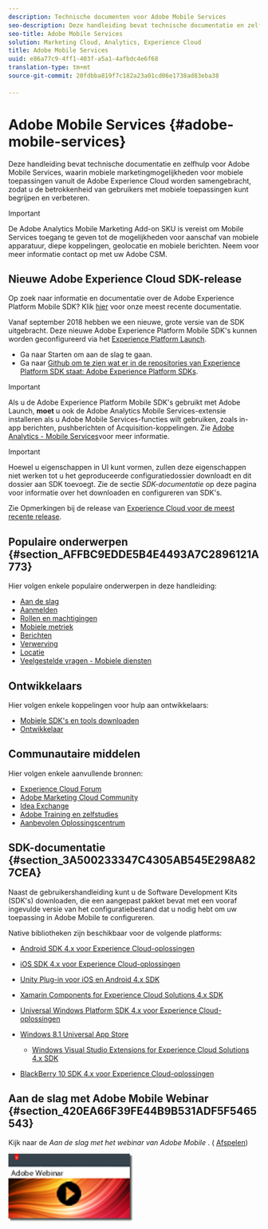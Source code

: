 ```yaml
---
description: Technische documenten voor Adobe Mobile Services
seo-description: Deze handleiding bevat technische documentatie en zelfhulp voor Adobe Mobile Services, waarin mobiele marketingmogelijkheden voor mobiele toepassingen vanuit de Adobe Experience Cloud worden samengebracht, zodat u de betrokkenheid van gebruikers met mobiele toepassingen kunt begrijpen en verbeteren.
seo-title: Adobe Mobile Services
solution: Marketing Cloud, Analytics, Experience Cloud
title: Adobe Mobile Services
uuid: e86a77c9-4ff1-403f-a5a1-4afbdc4e6f68
translation-type: tm+mt
source-git-commit: 20fdbba819f7c182a23a01cd06e1738ad83eba38

---
```



# Adobe Mobile Services {#adobe-mobile-services}

Deze handleiding bevat technische documentatie en zelfhulp voor Adobe Mobile Services, waarin mobiele marketingmogelijkheden voor mobiele toepassingen vanuit de Adobe Experience Cloud worden samengebracht, zodat u de betrokkenheid van gebruikers met mobiele toepassingen kunt begrijpen en verbeteren.

>[!IMPORTANT]
>
>De Adobe Analytics Mobile Marketing Add-on SKU is vereist om Mobile Services toegang te geven tot de mogelijkheden voor aanschaf van mobiele apparatuur, diepe koppelingen, geolocatie en mobiele berichten. Neem voor meer informatie contact op met uw Adobe CSM.

## Nieuwe Adobe Experience Cloud SDK-release

Op zoek naar informatie en documentatie over de Adobe Experience Platform Mobile SDK? Klik [hier](https://aep-sdks.gitbook.io/docs/) voor onze meest recente documentatie.

Vanaf september 2018 hebben we een nieuwe, grote versie van de SDK uitgebracht. Deze nieuwe Adobe Experience Platform Mobile SDK&#39;s kunnen worden geconfigureerd via het [Experience Platform Launch](https://www.adobe.com/experience-platform/launch.html).

* Ga naar Starten om aan de slag te gaan.
* Ga naar [Github om te zien wat er in de repositories van Experience Platform SDK staat: Adobe Experience Platform SDKs](https://github.com/Adobe-Marketing-Cloud/acp-sdks).

>[!IMPORTANT]
>
> Als u de Adobe Experience Platform Mobile SDK&#39;s gebruikt met Adobe Launch, **moet** u ook de Adobe Analytics Mobile Services-extensie installeren als u Adobe Mobile Services-functies wilt gebruiken, zoals in-app berichten, pushberichten of Acquisition-koppelingen. Zie [Adobe Analytics - Mobile Services](https://aep-sdks.gitbook.io/docs/using-mobile-extensions/adobe-analytics-mobile-services)voor meer informatie.

>[!IMPORTANT]
>
>Hoewel u eigenschappen in UI kunt vormen, zullen deze eigenschappen niet werken tot u het geproduceerde configuratiedossier downloadt en dit dossier aan SDK toevoegt. Zie de sectie *SDK-documentatie* op deze pagina voor informatie over het downloaden en configureren van SDK&#39;s.

Zie Opmerkingen bij de release van [Experience Cloud voor de meest recente release](https://docs.adobe.com/content/help/en/release-notes/experience-cloud/current.html).

## Populaire onderwerpen {#section_AFFBC9EDDE5B4E4493A7C2896121A773}

Hier volgen enkele populaire onderwerpen in deze handleiding:

* [Aan de slag](/help/using/gs/gs.md)
* [Aanmelden](/help/using/gs/gs-signin.md)
* [Rollen en machtigingen](/help/using/gs/c-mob-roles-and-permissions.md)
* [Mobiele metriek](/help/using/gs/metrics/metrics.md)
* [Berichten](/help/using/in-app-messaging/in-app-messaging.md)
* [Verwerving](/help/using/acquisition-main/acquisition-main.md)
* [Locatie](/help/using/location/c-location-overview.md)
* [Veelgestelde vragen - Mobiele diensten](/help/using/faq-mobile.md)

## Ontwikkelaars

Hier volgen enkele koppelingen voor hulp aan ontwikkelaars:

* [Mobiele SDK&#39;s en tools downloaden](/help/using/c-manage-app-settings/c-mob-confg-app/t-config-analytics/download-sdk.md)
* [Ontwikkelaar](https://marketing.adobe.com/resources/help/en_US/reference/developer.html)

## Communautaire middelen

Hier volgen enkele aanvullende bronnen:

* [Experience Cloud Forum](https://forums.adobe.com/community/experience-cloud)
* [Adobe Marketing Cloud Community](https://helpx.adobe.com/marketing-cloud.html?promoid=KAWSE)
* [Idea Exchange](https://forums.adobe.com/community/experience-cloud/analytics-cloud/analytics)
* [Adobe Training en zelfstudies](https://helpx.adobe.com/learning.html?promoid=KAUDK)
* [Aanbevolen Oplossingscentrum](https://www.adobe.com/marketing-cloud.html)

## SDK-documentatie {#section_3A500233347C4305AB545E298A827CEA}

Naast de gebruikershandleiding kunt u de Software Development Kits (SDK&#39;s) downloaden, die een aangepast pakket bevat met een vooraf ingevulde versie van het configuratiebestand dat u nodig hebt om uw toepassing in Adobe Mobile te configureren.

Native bibliotheken zijn beschikbaar voor de volgende platforms:

* [Android SDK 4.x voor Experience Cloud-oplossingen](https://docs.adobe.com/content/help/en/mobile-services/android/overview.html)

* [iOS SDK 4.x voor Experience Cloud-oplossingen](https://docs.adobe.com/content/help/en/mobile-services/ios/overview.html)

* [Unity Plug-in voor iOS en Android 4.x SDK](https://docs.adobe.com/content/help/en/mobile-services/unity/get-started.html)

* [Xamarin Components for Experience Cloud Solutions 4.x SDK](https://docs.adobe.com/content/help/en/mobile-services/xamarin/get-started.html)

* [Universal Windows Platform SDK 4.x voor Experience Cloud-oplossingen](https://docs.adobe.com/content/help/en/mobile-services/universal-windows/overview.html)

* [Windows 8.1 Universal App Store](https://docs.adobe.com/content/help/en/mobile-services/windows-universal-appstore/overview.html)

   * [Windows Visual Studio Extensions for Experience Cloud Solutions 4.x SDK](https://docs.adobe.com/content/help/en/mobile-services/windows-universal-appstore/win-vse-4x.html)

* [BlackBerry 10 SDK 4.x voor Experience Cloud-oplossingen](https://docs.adobe.com/content/help/en/mobile-services/blackberry/overview.html)

## Aan de slag met Adobe Mobile Webinar {#section_420EA66F39FE44B9B531ADF5F5465543}

Kijk naar de *Aan de slag met het webinar van Adobe Mobile* . ( [Afspelen](https://adobe.ly/PsxCFn))

[  ![](assets/webinar.png) ](https://adobe.ly/PsxCFn)
